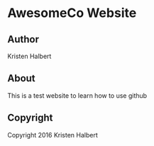 # AwesomeCo Website

## Author

Kristen Halbert

## About

This is a test website to learn how to use github

## Copyright

Copyright 2016 Kristen Halbert
